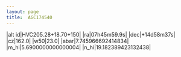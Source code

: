 ```yaml
---
layout: page
title:  AGC174540
--- 
```

|alt id|HVC205.28+18.70+150|
|ra|07h45m59.9s|
|dec|+14d58m37s|
|cz|162.0|
|w50|23.0|
|abar|7.745966692414834|
|m_hi|5.6900000000000004|
|n_hi|19.182389423132438|
